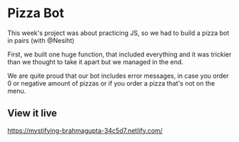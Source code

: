 # Pizza Bot

This week's project was about practicing JS, so we had to build a pizza bot in pairs (with @Nesiht)

First, we built one huge function, that included everything and it was trickier than we thought to take it apart but we managed in the end. 

We are quite proud that our bot includes error messages, in case you order 0 or negative amount of pizzas or if you order a pizza that's not on the menu.

## View it live

https://mystifying-brahmagupta-34c5d7.netlify.com/
